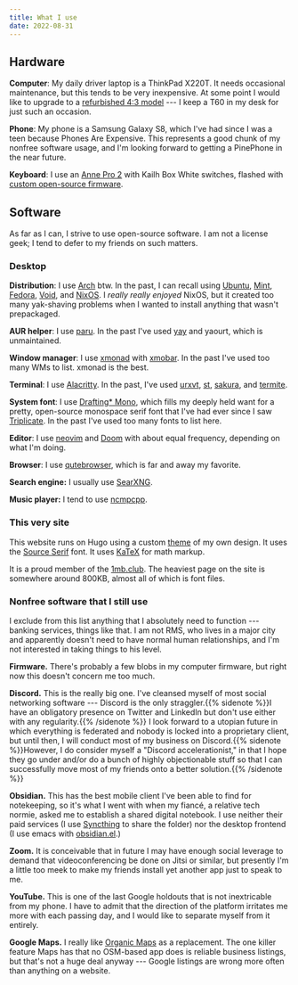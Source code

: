 ```yaml
---
title: What I use
date: 2022-08-31
---
```


## Hardware
**Computer**: My daily driver laptop is a ThinkPad X220T. It needs occasional maintenance, but this tends to be very inexpensive. At some point I would like to upgrade to a [refurbished 4:3 model](https://www.xyte.ch/t700-crowdfunding/) --- I keep a T60 in my desk for just such an occasion.

**Phone**: My phone is a Samsung Galaxy S8, which I've had since I was a teen because Phones Are Expensive. This represents a good chunk of my nonfree software usage, and I'm looking forward to getting a PinePhone in the near future.

**Keyboard**: I use an [Anne Pro 2](https://www.annepro.net/products/anne-pro-2) with Kailh Box White switches, flashed with [custom open-source firmware](https://openannepro.github.io/).

## Software
As far as I can, I strive to use open-source software. I am not a license geek; I tend to defer to my friends on such matters.

### Desktop 

**Distribution**: I use [Arch](https://archlinux.org) btw. In the past, I can recall using [Ubuntu](https://ubuntu.com), [Mint](https://linuxmint.com), [Fedora](https://getfedora.org), [Void](https://voidlinux.org), and [NixOS](https://nixos.org). I *really really enjoyed* NixOS, but it created too many yak-shaving problems when I wanted to install anything that wasn't prepackaged.

**AUR helper**: I use [paru](https://github.com/Morganamilo). In the past I've used [yay](https://github.com/Jguer/yay) and yaourt, which is unmaintained.

**Window manager**: I use [xmonad](https://xmonad.org) with [xmobar](https://github.com/jaor/xmobar). In the past I've used too many WMs to list. xmonad is the best.

**Terminal**: I use [Alacritty](https://alacritty.org). In the past, I've used [urxvt](https://wiki.archlinux.org/title/rxvt-unicode), [st](https://st.suckless.org), [sakura](https://github.com/dabisu/sakura), and [termite](https://github.com/thestinger/termite).

**System font**: I use [Drafting\* Mono](https://indestructibletype.com/Drafting/), which fills my deeply held want for a pretty, open-source monospace serif font that I've had ever since I saw [Triplicate](https://practicaltypography.com/triplicate.html). In the past I've used too many fonts to list here.

**Editor**: I use [neovim](https://neovim.io) and [Doom](https://doomemacs.org) with about equal frequency, depending on what I'm doing.

**Browser**: I use [qutebrowser](https://qutebrowser.org), which is far and away my favorite.

**Search engine:** I usually use [SearXNG](https://searxng.org).

**Music player:** I tend to use [ncmpcpp](https://github.com/ncmpcpp/ncmpcpp).

### This very site
This website runs on Hugo using a custom [theme](https://github.com/sverona/hugo-semiotic) of my own design. It uses the [Source Serif](https://adobe-fonts.github.io/source-serif/) font. It uses [KaTeX](https://katex.org) for math markup.

It is a proud member of the [1mb.club](https://1mb.club). The heaviest page on the site is somewhere around 800KB, almost all of which is font files.

### Nonfree software that I still use

I exclude from this list anything that I absolutely need to function --- banking services, things like that. I am not RMS, who lives in a major city and apparently doesn't need to have normal human relationships, and I'm not interested in taking things to his level.

**Firmware.** There's probably a few blobs in my computer firmware, but right now this doesn't concern me too much.

**Discord.** This is the really big one. I've cleansed myself of most social networking software --- Discord is the only straggler.{{% sidenote %}}I have an obligatory presence on Twitter and LinkedIn but don't use either with any regularity.{{% /sidenote %}} I look forward to a utopian future in which everything is federated and nobody is locked into a proprietary client, but until then, I will conduct most of my business on Discord.{{% sidenote %}}However, I do consider myself a "Discord accelerationist," in that I hope they go under and/or do a bunch of highly objectionable stuff so that I can successfully move most of my friends onto a better solution.{{% /sidenote %}}

**Obsidian.** This has the best mobile client I've been able to find for notekeeping, so it's what I went with when my fianc&eacute;, a relative tech normie, asked me to establish a shared digital notebook. I use neither their paid services (I use [Syncthing](https://syncthing.net) to share the folder) nor the desktop frontend (I use emacs with [obsidian.el](https://github.com/licht1stein/obsidian.el).)

**Zoom.** It is conceivable that in future I may have enough social leverage to demand that videoconferencing be done on Jitsi or similar, but presently I'm a little too meek to make my friends install yet another app just to speak to me.

**YouTube.** This is one of the last Google holdouts that is not inextricable from my phone. I have to admit that the direction of the platform irritates me more with each passing day, and I would like to separate myself from it entirely.

**Google Maps.** I really like [Organic Maps](https://organicmaps.app) as a replacement. The one killer feature Maps has that no OSM-based app does is reliable business listings, but that's not a huge deal anyway --- Google listings are wrong more often than anything on a website.
